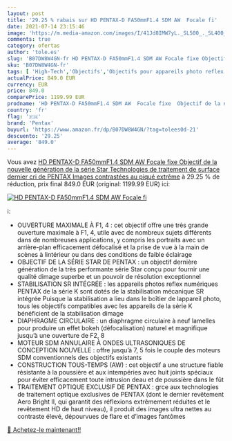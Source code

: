 ```yaml
---
layout: post
title: '29.25 % rabais sur HD PENTAX-D FA50mmF1.4 SDM AW  Focale fi'
date: 2021-07-14 23:15:46
image: 'https://m.media-amazon.com/images/I/41Jd8IMW7yL._SL500_._SL400_.jpg'
comments: true
category: ofertas
author: 'tole.es'
slug: 'B07DW8W4GN-fr HD PENTAX-D FA50mmF1.4 SDM AW Focale fixe Objectif de la...'
sku: 'B07DW8W4GN-fr'
tags: [ 'High-Tech','Objectifs','Objectifs pour appareils photo reflex et hybrides','Objectifs pour reflex','Photo et caméscopes','pentax', ]
actualPrice: 849.0 EUR
currency: EUR
price: 849.0
comparePrice: 1199.99 EUR
prodname: 'HD PENTAX-D FA50mmF1.4 SDM AW  Focale fixe  Objectif de la nouvelle génération de la série Star  Technologies de traitement de surface dernier cri de PENTAX  Images contrastées au piqué extrême'
country: 'fr'
flag: '🇫🇷'
brand: 'Pentax'
buyurl: 'https://www.amazon.fr/dp/B07DW8W4GN/?tag=tolees0d-21'
descuento: '29.25'
average: '849.0'
---
```


Vous avez [HD PENTAX-D FA50mmF1.4 SDM AW  Focale fixe  Objectif de la nouvelle génération de la série Star  Technologies de traitement de surface dernier cri de PENTAX  Images contrastées au piqué extrême](https://www.amazon.fr/dp/B07DW8W4GN/?tag=tolees0d-21)  à  29.25 % de réduction, prix final  849.0 EUR (original: 1199.99 EUR) ici:

[![HD PENTAX-D FA50mmF1.4 SDM AW  Focale fi](https://m.media-amazon.com/images/I/41Jd8IMW7yL._SL500_._SL400_.jpg)](https://www.amazon.fr/dp/B07DW8W4GN/?tag=tolees0d-21)

ℹ️:

- OUVERTURE MAXIMALE À F1, 4 : cet objectif offre une très grande ouverture maximale à F1, 4, utile avec de nombreux sujets différents dans de nombreuses applications, y compris les portraits avec un arrière-plan efficacement défocalisé et la prise de vue à la main de scènes à lintérieur ou dans des conditions de faible éclairage
- OBJECTIF DE LA SÉRIE STAR DE PENTAX : un objectif dernière génération de la très performante série Star conçu pour fournir une qualité dimage superbe et un pouvoir de résolution exceptionnel
- STABILISATION SR INTÉGRÉE : les appareils photos reflex numériques PENTAX de la série K sont dotés de la stabilisation mécanique SR intégrée Puisque la stabilisation a lieu dans le boîtier de lappareil photo, tous les objectifs compatibles avec les appareils de la série K bénéficient de la stabilisation dimage
- DIAPHRAGME CIRCULAIRE : un diaphragme circulaire à neuf lamelles pour produire un effet bokeh (défocalisation) naturel et magnifique jusqu’à une ouverture de F2, 8
- MOTEUR SDM ANNULAIRE À ONDES ULTRASONIQUES DE CONCEPTION NOUVELLE : offre jusqu’à 7, 5 fois le couple des moteurs SDM conventionnels des objectifs existants
- CONSTRUCTION TOUS-TEMPS (AW) : cet objectif a une structure fiable résistante à la poussière et aux intempéries avec huit joints spéciaux pour éviter efficacement toute intrusion deau et de poussière dans le fût
- TRAITEMENT OPTIQUE EXCLUSIF DE PENTAX : grce aux technologies de traitement optique exclusives de PENTAX (dont le dernier revêtement Aero Bright II, qui garantit des réflexions extrêmement réduites et le revêtement HD de haut niveau), il produit des images ultra nettes au contraste élevé, dépourvues de flare et d’images fantômes

[🛒 Achetez-le maintenant!!](https://www.amazon.fr/dp/B07DW8W4GN/?tag=tolees0d-21)
